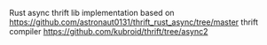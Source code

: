 Rust async thrift lib implementation based on https://github.com/astronaut0131/thrift_rust_async/tree/master
thrift compiler https://github.com/kubroid/thrift/tree/async2